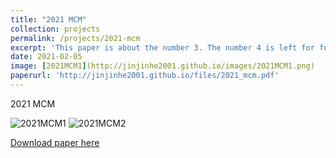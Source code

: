 ```yaml
---
title: "2021 MCM"
collection: projects
permalink: /projects/2021-mcm
excerpt: 'This paper is about the number 3. The number 4 is left for future work.'
date: 2021-02-05
image: [2021MCM1](http://jinjinhe2001.github.io/images/2021MCM1.png)
paperurl: 'http://jinjinhe2001.github.io/files/2021_mcm.pdf'
---
```

2021 MCM

![2021MCM1](http://jinjinhe2001.github.io/images/2021MCM1.png)
![2021MCM2](http://jinjinhe2001.github.io/images/2021MCM2.png)

[Download paper here](http://jinjinhe2001.github.io/files/2021_mcm.pdf)
